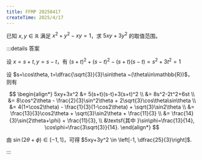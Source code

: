 ```yaml
---
title: FFMP 20250417
createTime: 2025/4/17
---
```


已知 $x, y \in \mathbb{R}$ 满足 $x^2+y^2-xy=1$，求 $5xy+3y^2$ 的取值范围。

:::details 答案

设 $x=s+t, y=s-t$，有 $(s+t)^2+(s-t)^2-(s+t)(s-t) = s^2+3t^2=1$

设 $s=\cos\theta, t=\dfrac{\sqrt{3}}{3}\sin\theta ~(\theta\in\mathbb{R})$，则有

$$
\begin{align*}
5xy+3x^2 &= 5(s+t)(s-t)+3(s+t)^2 \\
&= 8s^2-2t^2+6st \\
&= 8\cos^2\theta - \frac{2}{3}\sin^2\theta + 2\sqrt{3}\cos\theta\sin\theta \\
&= 4(1+\cos2\theta) - \frac{1}{3}(1-\cos2\theta) + \sqrt{3}\sin2\theta \\
&= \frac{13}{3}\cos2\theta + \sqrt{3}\sin2\theta + \frac{11}{3} \\
&= \frac{14}{3}\sin(2\theta+\phi) + \frac{11}{3}, \\
&\textsf{其中 }\sin\phi=\frac{13}{14}, \cos\phi=\frac{3\sqrt{3}}{14}.
\end{align*}
$$

由 $\sin(2\theta+\phi)\in[-1,1]$，可得 $5xy+3y^2 \in \left[-1, \dfrac{25}{3}\right]$.

:::
